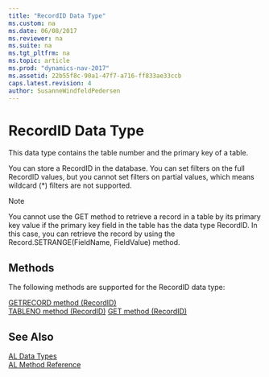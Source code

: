 ```yaml
---
title: "RecordID Data Type"
ms.custom: na
ms.date: 06/08/2017
ms.reviewer: na
ms.suite: na
ms.tgt_pltfrm: na
ms.topic: article
ms.prod: "dynamics-nav-2017"
ms.assetid: 22b55f8c-90a1-47f7-a716-ff833ae33ccb
caps.latest.revision: 4
author: SusanneWindfeldPedersen
---
```

# RecordID Data Type
This data type contains the table number and the primary key of a table.

You can store a RecordID in the database. You can set filters on the full RecordID values, but you cannot set filters on partial values, which means wildcard (*) filters are not supported.

> [!NOTE]  
> You cannot use the GET method to retrieve a record in a table by its primary key value if the primary key field in the table has the data type RecordID. In this case, you can retrieve the record by using  the Record.SETRANGE(FieldName, FieldValue) method.

## Methods
The following methods are supported for the RecordID data type:

[GETRECORD method (RecordID)](../methods/devenv-getrecord-method-recordid.md)   
[TABLENO method (RecordID)](../methods/devenv-tableno-method-recordid.md)
[GET method (RecordID)](../methods/devenv-get-method-record.md)   

## See Also  
[AL Data Types](devenv-al-data-types.md)  
[AL Method Reference](../methods/devenv-al-method-reference.md)  
